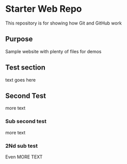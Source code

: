 # Starter Web Repo

This repository is for showing how Git and GitHub work

## Purpose

Sample website with plenty of files for demos

## Test section

text goes here

## Second Test

more text

### Sub second test

more text 

### 2Nd sub test

Even MORE TEXT